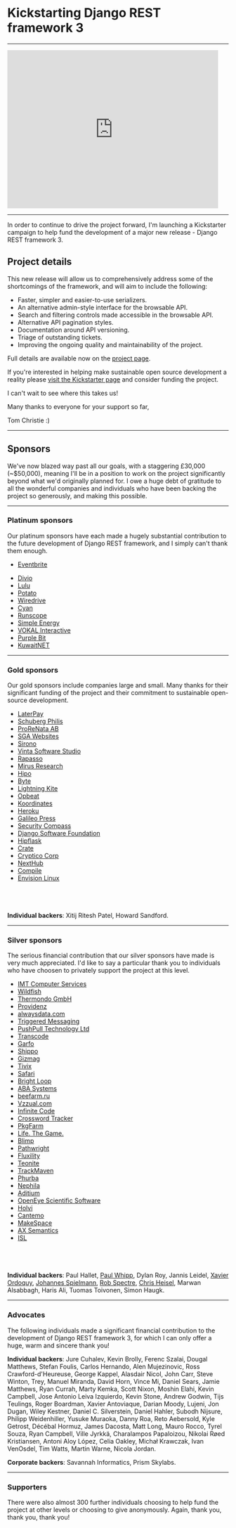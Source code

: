 # Kickstarting Django REST framework 3

---

<iframe width="480" height="360" src="https://www.kickstarter.com/projects/tomchristie/django-rest-framework-3/widget/video.html" frameborder="0" scrolling="no"> </iframe>

---

In order to continue to drive the project forward, I'm launching a Kickstarter campaign to help fund the development of a major new release - Django REST framework 3.

## Project details

This new release will allow us to comprehensively address some of the shortcomings of the framework, and will aim to include the following:

* Faster, simpler and easier-to-use serializers.
* An alternative admin-style interface for the browsable API.
* Search and filtering controls made accessible in the browsable API.
* Alternative API pagination styles.
* Documentation around API versioning.
* Triage of outstanding tickets.
* Improving the ongoing quality and maintainability of the project.

Full details are available now on the [project page](https://www.kickstarter.com/projects/tomchristie/django-rest-framework-3).

If you're interested in helping make sustainable open source development a reality please [visit the Kickstarter page](https://www.kickstarter.com/projects/tomchristie/django-rest-framework-3) and consider funding the project.

I can't wait to see where this takes us!

Many thanks to everyone for your support so far,

  Tom Christie :)

---

## Sponsors

We've now blazed way past all our goals, with a staggering £30,000 (~$50,000), meaning I'll be in a position to work on the project significantly beyond what we'd originally planned for. I owe a huge debt of gratitude to all the wonderful companies and individuals who have been backing the project so generously, and making this possible.

---

### Platinum sponsors

Our platinum sponsors have each made a hugely substantial contribution to the future development of Django REST framework, and I simply can't thank them enough.

<ul class="sponsor diamond">
<li><a href="https://www.eventbrite.com/" rel="nofollow" style="background-image:url(../img/sponsors/0-eventbrite.png);">Eventbrite</a></li>
</ul>

<ul class="sponsor platinum">
<li><a href="https://www.divio.ch/" rel="nofollow" style="background-image:url(../img/sponsors/1-divio.png);">Divio</a></li>
<li><a href="http://company.onlulu.com/en/" rel="nofollow" style="background-image:url(../img/sponsors/1-lulu.png);">Lulu</a></li>
<li><a href="https://p.ota.to/" rel="nofollow" style="background-image:url(../img/sponsors/1-potato.png);">Potato</a></li>
<li><a href="http://www.wiredrive.com/" rel="nofollow" style="background-image:url(../img/sponsors/1-wiredrive.png);">Wiredrive</a></li>
<li><a href="http://www.cyaninc.com/" rel="nofollow" style="background-image:url(../img/sponsors/1-cyan.png);">Cyan</a></li>
<li><a href="https://www.runscope.com/" rel="nofollow" style="background-image:url(../img/sponsors/1-runscope.png);">Runscope</a></li>
<li><a href="http://simpleenergy.com/" rel="nofollow" style="background-image:url(../img/sponsors/1-simple-energy.png);">Simple Energy</a></li>
<li><a href="http://vokalinteractive.com/" rel="nofollow" style="background-image:url(../img/sponsors/1-vokal_interactive.png);">VOKAL Interactive</a></li>
<li><a href="http://www.purplebit.com/" rel="nofollow" style="background-image:url(../img/sponsors/1-purplebit.png);">Purple Bit</a></li>
<li><a href="http://www.kuwaitnet.net/" rel="nofollow" style="background-image:url(../img/sponsors/1-kuwaitnet.png);">KuwaitNET</a></li>
</ul>

<div style="clear: both"></div>

---

### Gold sponsors

Our gold sponsors include companies large and small. Many thanks for their significant funding of the project and their commitment to sustainable open-source development.

<ul class="sponsor gold">
<li><a href="https://laterpay.net/" rel="nofollow" style="background-image:url(../img/sponsors/2-laterpay.png);">LaterPay</a></li>
<li><a href="https://www.schubergphilis.com/" rel="nofollow" style="background-image:url(../img/sponsors/2-schuberg_philis.png);">Schuberg Philis</a></li>
<li><a href="http://prorenata.se/" rel="nofollow" style="background-image:url(../img/sponsors/2-prorenata.png);">ProReNata AB</a></li>
<li><a href="https://www.sgawebsites.com/" rel="nofollow" style="background-image:url(../img/sponsors/2-sga.png);">SGA Websites</a></li>
<li><a href="http://www.sirono.com/" rel="nofollow" style="background-image:url(../img/sponsors/2-sirono.png);">Sirono</a></li>
<li><a href="http://www.vinta.com.br/" rel="nofollow" style="background-image:url(../img/sponsors/2-vinta.png);">Vinta Software Studio</a></li>
<li><a href="http://www.rapasso.nl/index.php/en" rel="nofollow" style="background-image:url(../img/sponsors/2-rapasso.png);">Rapasso</a></li>
<li><a href="https://mirusresearch.com/" rel="nofollow" style="background-image:url(../img/sponsors/2-mirus_research.png);">Mirus Research</a></li>
<li><a href="http://hipolabs.com" rel="nofollow" style="background-image:url(../img/sponsors/2-hipo.png);">Hipo</a></li>
<li><a href="http://www.byte.nl" rel="nofollow" style="background-image:url(../img/sponsors/2-byte.png);">Byte</a></li>
<li><a href="http://lightningkite.com/" rel="nofollow" style="background-image:url(../img/sponsors/2-lightning_kite.png);">Lightning Kite</a></li>
<li><a href="https://opbeat.com/" rel="nofollow" style="background-image:url(../img/sponsors/2-opbeat.png);">Opbeat</a></li>
<li><a href="https://koordinates.com" rel="nofollow" style="background-image:url(../img/sponsors/2-koordinates.png);">Koordinates</a></li>
<!--Xitij-->
<!--Howard-->
<li><a href="https://www.heroku.com/" rel="nofollow" style="background-image:url(../img/sponsors/2-heroku.png);">Heroku</a></li>
<li><a href="https://www.galileo-press.de/" rel="nofollow" style="background-image:url(../img/sponsors/2-galileo_press.png);">Galileo Press</a></li>
<li><a href="http://www.securitycompass.com/" rel="nofollow" style="background-image:url(../img/sponsors/2-security_compass.png);">Security Compass</a></li>
<li><a href="https://www.djangoproject.com/foundation/" rel="nofollow" style="background-image:url(../img/sponsors/2-django.png);">Django Software Foundation</a></li>
<li><a href="http://www.hipflaskapp.com" rel="nofollow" style="background-image:url(../img/sponsors/2-hipflask.png);">Hipflask</a></li>
<li><a href="http://www.crate.io/" rel="nofollow" style="background-image:url(../img/sponsors/2-crate.png);">Crate</a></li>
<li><a href="http://crypticocorp.com/" rel="nofollow" style="background-image:url(../img/sponsors/2-cryptico.png);">Cryptico Corp</a></li>
<li><a href="http://www.nexthub.com/" rel="nofollow" style="background-image:url(../img/sponsors/2-nexthub.png);">NextHub</a></li>
<li><a href="https://www.compile.com/" rel="nofollow" style="background-image:url(../img/sponsors/2-compile.png);">Compile</a></li>
<li><a href="http://envisionlinux.org/blog" rel="nofollow">Envision Linux</a></li>
</ul>

<div style="clear: both; padding-bottom: 40px;"></div>

**Individual backers**: Xitij Ritesh Patel, Howard Sandford.

---

### Silver sponsors

The serious financial contribution that our silver sponsors have made is very much appreciated. I'd like to say a particular thank&nbsp;you to individuals who have choosen to privately support the project at this level.

<ul class="sponsor silver">
<li><a href="http://www.imtapps.com/" rel="nofollow" style="background-image:url(../img/sponsors/3-imt_computer_services.png);">IMT Computer Services</a></li>
<li><a href="http://wildfish.com/" rel="nofollow" style="background-image:url(../img/sponsors/3-wildfish.png);">Wildfish</a></li>
<li><a href="http://www.thermondo.de/" rel="nofollow" style="background-image:url(../img/sponsors/3-thermondo-gmbh.png);">Thermondo GmbH</a></li>
<li><a href="http://providenz.fr/" rel="nofollow" style="background-image:url(../img/sponsors/3-providenz.png);">Providenz</a></li>
<li><a href="https://www.alwaysdata.com" rel="nofollow" style="background-image:url(../img/sponsors/3-alwaysdata.png);">alwaysdata.com</a></li>
<li><a href="http://www.triggeredmessaging.com/" rel="nofollow" style="background-image:url(../img/sponsors/3-triggered_messaging.png);">Triggered Messaging</a></li>
<li><a href="https://www.ipushpull.com/" rel="nofollow" style="background-image:url(../img/sponsors/3-ipushpull.png);">PushPull Technology Ltd</a></li>
<li><a href="http://www.transcode.de/" rel="nofollow" style="background-image:url(../img/sponsors/3-transcode.png);">Transcode</a></li>
<li><a href="https://garfo.io/" rel="nofollow" style="background-image:url(../img/sponsors/3-garfo.png);">Garfo</a></li>
<li><a href="https://goshippo.com/" rel="nofollow" style="background-image:url(../img/sponsors/3-shippo.png);">Shippo</a></li>
<!--Dylan-->
<li><a href="http://www.gizmag.com/" rel="nofollow" style="background-image:url(../img/sponsors/3-gizmag.png);">Gizmag</a></li>
<li><a href="http://www.tivix.com/" rel="nofollow" style="background-image:url(../img/sponsors/3-tivix.png);">Tivix</a></li>
<li><a href="http://www.safaribooksonline.com/" rel="nofollow" style="background-image:url(../img/sponsors/3-safari.png);">Safari</a></li>
<li><a href="http://brightloop.com/" rel="nofollow" style="background-image:url(../img/sponsors/3-brightloop.png);">Bright Loop</a></li>
<li><a href="http://www.aba-systems.com.au/" rel="nofollow" style="background-image:url(../img/sponsors/3-aba.png);">ABA Systems</a></li>
<li><a href="http://beefarm.ru/" rel="nofollow" style="background-image:url(../img/sponsors/3-beefarm.png);">beefarm.ru</a></li>
<li><a href="http://www.vzzual.com/" rel="nofollow" style="background-image:url(../img/sponsors/3-vzzual.png);">Vzzual.com</a></li>
<!--Linovia-->
<li><a href="http://infinite-code.com/" rel="nofollow" style="background-image:url(../img/sponsors/3-infinite_code.png);">Infinite Code</a></li>
<li><a href="http://crosswordtracker.com/" rel="nofollow" style="background-image:url(../img/sponsors/3-crosswordtracker.png);">Crossword Tracker</a></li>
<li><a href="https://www.pkgfarm.com/" rel="nofollow" style="background-image:url(../img/sponsors/3-pkgfarm.png);">PkgFarm</a></li>
<li><a href="http://life.tl/" rel="nofollow" style="background-image:url(../img/sponsors/3-life_the_game.png);">Life. The Game.</a></li>
<li><a href="http://blimp.io/" rel="nofollow" style="background-image:url(../img/sponsors/3-blimp.png);">Blimp</a></li>
<li><a href="http://pathwright.com" rel="nofollow" style="background-image:url(../img/sponsors/3-pathwright.png);">Pathwright</a></li>
<li><a href="http://fluxility.com/" rel="nofollow" style="background-image:url(../img/sponsors/3-fluxility.png);">Fluxility</a></li>
<li><a href="http://teonite.com/" rel="nofollow" style="background-image:url(../img/sponsors/3-teonite.png);">Teonite</a></li>
<li><a href="http://trackmaven.com/" rel="nofollow" style="background-image:url(../img/sponsors/3-trackmaven.png);">TrackMaven</a></li>
<li><a href="http://www.phurba.net/" rel="nofollow" style="background-image:url(../img/sponsors/3-phurba.png);">Phurba</a></li>
<li><a href="http://www.nephila.co.uk/" rel="nofollow" style="background-image:url(../img/sponsors/3-nephila.png);">Nephila</a></li>
<!--Haris-->
<li><a href="http://www.aditium.com/" rel="nofollow" style="background-image:url(../img/sponsors/3-aditium.png);">Aditium</a></li>
<li><a href="http://www.eyesopen.com/" rel="nofollow" style="background-image:url(../img/sponsors/3-openeye.png);">OpenEye Scientific Software</a></li>
<li><a href="https://holvi.com/" rel="nofollow" style="background-image:url(../img/sponsors/3-holvi.png);">Holvi</a></li>
<li><a href="http://cantemo.com/" rel="nofollow" style="background-image:url(../img/sponsors/3-cantemo.gif);">Cantemo</a></li>
<li><a href="https://www.makespace.com/" rel="nofollow" style="background-image:url(../img/sponsors/3-makespace.png);">MakeSpace</a></li>
<li><a href="https://www.ax-semantics.com/" rel="nofollow" style="background-image:url(../img/sponsors/3-ax_semantics.png);">AX Semantics</a></li>
<li><a href="http://istrategylabs.com/" rel="nofollow" style="background-image:url(../img/sponsors/3-isl.png);">ISL</a></li>
</ul>

<div style="clear: both; padding-bottom: 40px;"></div>

**Individual backers**: Paul Hallet, <a href="http://www.paulwhippconsulting.com/">Paul Whipp</a>, Dylan Roy, Jannis Leidel, <a href="https://linovia.com/en/">Xavier Ordoquy</a>, <a href="http://spielmannsolutions.com/">Johannes Spielmann</a>, <a href="http://brooklynhacker.com/">Rob Spectre</a>, <a href="http://chrisheisel.com/">Chris Heisel</a>, Marwan Alsabbagh, Haris Ali, Tuomas Toivonen, Simon Haugk.

---

### Advocates

The following individuals made a significant financial contribution to the development of Django REST framework 3, for which I can only offer a huge, warm and sincere thank you!

**Individual backers**: Jure Cuhalev, Kevin Brolly, Ferenc Szalai, Dougal Matthews, Stefan Foulis, Carlos Hernando, Alen Mujezinovic, Ross Crawford-d'Heureuse, George Kappel, Alasdair Nicol, John Carr, Steve Winton, Trey, Manuel Miranda, David Horn, Vince Mi, Daniel Sears, Jamie Matthews, Ryan Currah, Marty Kemka, Scott Nixon, Moshin Elahi, Kevin Campbell, Jose Antonio Leiva Izquierdo, Kevin Stone, Andrew Godwin, Tijs Teulings, Roger Boardman, Xavier Antoviaque, Darian Moody, Lujeni, Jon Dugan, Wiley Kestner, Daniel C. Silverstein, Daniel Hahler, Subodh Nijsure, Philipp Weidenhiller, Yusuke Muraoka, Danny Roa, Reto Aebersold, Kyle Getrost, Décébal Hormuz, James Dacosta, Matt Long, Mauro Rocco, Tyrel Souza, Ryan Campbell, Ville Jyrkkä, Charalampos Papaloizou, Nikolai Røed Kristiansen, Antoni Aloy López, Celia Oakley, Michał Krawczak, Ivan VenOsdel, Tim Watts, Martin Warne, Nicola Jordan.

**Corporate backers**: Savannah Informatics, Prism Skylabs.

---

### Supporters

There were also almost 300 further individuals choosing to help fund the project at other levels or choosing to give anonymously. Again, thank you, thank you, thank you!